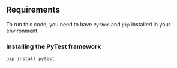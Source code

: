 ## Requirements

To run this code, you need to have `Python` and `pip` installed in your environment.  

### Installing the PyTest framework

```bash
pip install pytest
```